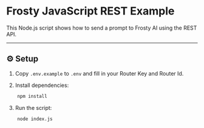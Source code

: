 # Frosty JavaScript REST Example

This Node.js script shows how to send a prompt to Frosty AI using the REST API.

---

## ⚙️ Setup

1. Copy `.env.example` to `.env` and fill in your Router Key and Router Id.

2. Install dependencies:

```bash
    npm install
```
3.  Run the script:
```bash
    node index.js
```
